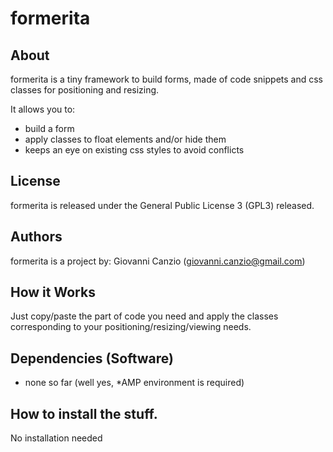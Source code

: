 # formerita

## About
formerita is a tiny framework to build forms, made of code snippets and css classes for positioning and resizing.

It allows you to:

* build a form
* apply classes to float elements and/or hide them
* keeps an eye on existing css styles to avoid conflicts

## License
formerita is released under the General Public License 3 (GPL3) released.

## Authors
formerita is a project by:
Giovanni Canzio (giovanni.canzio@gmail.com)

## How it Works
Just copy/paste the part of code you need and apply the classes corresponding to your positioning/resizing/viewing needs.



## Dependencies (Software)
* none so far (well yes, *AMP environment is required)


## How to install the stuff. 
No installation needed